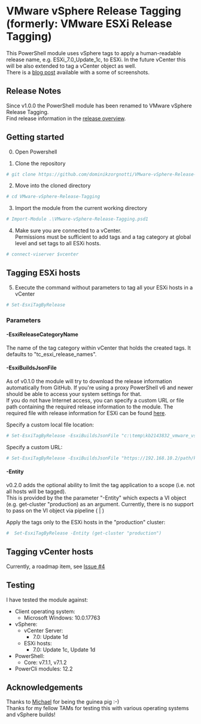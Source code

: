 # VMware vSphere Release Tagging (formerly: VMware ESXi Release Tagging)

This PowerShell module uses vSphere tags to apply a human-readable release name, e.g. ESXi_7.0_Update_1c, to ESXi.
In the future vCenter this will be also extended to tag a vCenter object as well.  
There is a [blog post](https://www.why-did-it.fail/blog/2021-02-set-esxi-release-names-with-tags/) available with a some of screenshots.

## Release Notes

Since v1.0.0 the PowerShell module has been renamed to VMware vSphere Release Tagging.  
Find release information in the [release overview](https://github.com/dominikzorgnotti/VMware-vSphere-Release-Tagging/releases).

## Getting started

0. Open Powershell

1. Clone the repository

```powershell
# git clone https://github.com/dominikzorgnotti/VMware-vSphere-Release-Tagging.git
```

2. Move into the cloned directory

```powershell
# cd VMware-vSphere-Release-Tagging
```

3. Import the module from the current working directory

```powershell
# Import-Module .\VMware-vSphere-Release-Tagging.psd1
```

4. Make sure you are connected to a vCenter.  
   Permissions must be sufficient to add tags and a tag category at global level and set tags to all ESXi hosts.

```powershell
# connect-viserver $vcenter
```

## Tagging ESXi hosts

5. Execute the command without parameters to tag all your ESXi hosts in a vCenter

```powershell
# Set-EsxiTagByRelease
```

### Parameters

#### -EsxiReleaseCategoryName

The name of the tag category within vCenter that holds the created tags. It defaults to "tc_esxi_release_names".

#### -EsxiBuildsJsonFile

As of v0.1.0 the module will try to download the release information automatically from GitHub. If you're using a proxy PowerShell v6 and newer should be able to access your system settings for that.  
If you do not have Internet access, you can specify a custom URL or file path containing the required release information to the module. The required file with release information for ESXi can be found [here](https://raw.githubusercontent.com/dominikzorgnotti/vmware_product_releases_machine-readable/main/index/kb2143832_vmware_vsphere_esxi_table0_release_as-index.json).

Specify a custom local file location:

```powershell
# Set-EsxiTagByRelease -EsxiBuildsJsonFile "c:\temp\kb2143832_vmware_vsphere_esxi_table0_release_as-index.json"
```

Specify a custom URL:

```powershell
# Set-EsxiTagByRelease -EsxiBuildsJsonFile "https://192.168.10.2/path/kb2143832_vmware_vsphere_esxi_table0_release_as-index.json"
```

#### -Entity

v0.2.0 adds the optional ability to limit the tag application to a scope (i.e. not all hosts will be tagged).  
This is provided by the the parameter "-Entity" which expects a VI object (e.g. get-cluster "production) as an argument.
Currently, there is no support to pass on the VI object via pipeline ( | )

Apply the tags only to the ESXi hosts in the "production" cluster:

```powershell
#  Set-EsxiTagByRelease -Entity (get-cluster "production")
```

## Tagging vCenter hosts

Currently, a roadmap item, see [Issue #4](https://github.com/dominikzorgnotti/VMware-vSphere-Release-Tagging/issues/4)

## Testing

I have tested the module against:

- Client operating system:
  - Microsoft Windows: 10.0.17763
- vSphere:
  - vCenter Server:
    - 7.0: Update 1d
  - ESXi hosts:
    - 7.0: Update 1c, Update 1d
- PowerShell:
  - Core: v7.1.1, v7.1.2
- PowerCli modules: 12.2

## Acknowledgements

Thanks to [Michael](https://github.com/mdhemmi) for being the guinea pig :-)  
Thanks for my fellow TAMs for testing this with various operating systems and vSphere builds!
